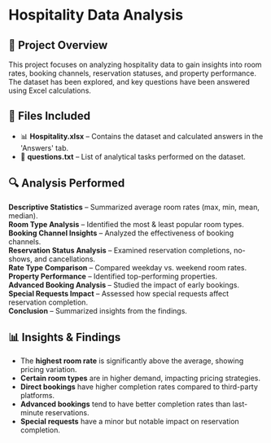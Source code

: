 # Hospitality Data Analysis

## 📌 Project Overview
This project focuses on analyzing hospitality data to gain insights into room rates, booking channels, reservation statuses, and property performance. The dataset has been explored, and key questions have been answered using Excel calculations.

## 📂 Files Included
- 📊 **Hospitality.xlsx** – Contains the dataset and calculated answers in the 'Answers' tab.
- 📄 **questions.txt** – List of analytical tasks performed on the dataset.

## 🔍 Analysis Performed
**Descriptive Statistics** – Summarized average room rates (max, min, mean, median).  
**Room Type Analysis** – Identified the most & least popular room types.  
**Booking Channel Insights** – Analyzed the effectiveness of booking channels.  
**Reservation Status Analysis** – Examined reservation completions, no-shows, and cancellations.  
**Rate Type Comparison** – Compared weekday vs. weekend room rates.  
**Property Performance** – Identified top-performing properties.  
**Advanced Booking Analysis** – Studied the impact of early bookings.  
**Special Requests Impact** – Assessed how special requests affect reservation completion.  
**Conclusion** – Summarized insights from the findings.

## 📊 Insights & Findings
- The **highest room rate** is significantly above the average, showing pricing variation.  
- **Certain room types** are in higher demand, impacting pricing strategies.  
- **Direct bookings** have higher completion rates compared to third-party platforms.  
- **Advanced bookings** tend to have better completion rates than last-minute reservations.  
- **Special requests** have a minor but notable impact on reservation completion.
